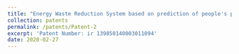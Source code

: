 ```yaml
---
title: "Energy Waste Reduction System based on prediction of people's presence and working time in industries and medical centers"
collection: patents
permalink: /patents/Patent-2
excerpt: 'Patent Number: ir 139850140003011094'
date: 2020-02-27
---
```


